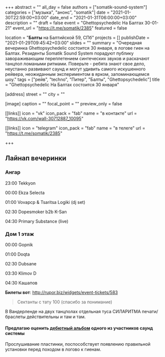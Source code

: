 +++
abstract = ""
all_day = false
authors = ["somatik-sound-system"]
categories = ["музыка", "анонс", "somatik"]
date = "2021-01-30T22:59:00+03:00"
date_end = "2021-01-31T06:00:00+03:00"
description = ""
draft = false
event = "Ghettopsychedelic На Балтах 30-01-21"
event_url = "https://t.me/somatik/2385"
featured = false

location = "**Балты** на Балтийской 59, СПб"
projects = []
publishDate = "2021-01-29T09:45:42+03:00"
slides = ""
summary = "Очередная вечеринка Ghettopsychedelic состоится 30 января, в логове гиен на Балтах. Резиденты Somatik Sound System порадуют публику завораживающим переплетением синтеческих звуков и раскачают танцпол ломаными ритмами. Поверьте - ребята знают свое дело, неустанно развивают саунд и могут удивить самого искушенного рейвера, неожиданным экспериментом в ярком, запоминающемся шоу."
tags = ["рейв", "techno", "Питер", "Балты", "Ghettopsychedelic"]
title = "Ghettopsychedelic На Балтах состоится 30 января"

[address]
  street = ""
  city = ""

[image]
  caption = ""
  focal_point = ""
  preview_only = false

[[links]]
  icon = "vk"
  icon_pack = "fab"
  name = "в контакте"
  url = "https://vk.com/wall-30712887_10095"

[[links]]
  icon = "telegram"
  icon_pack = "fab"
  name = "в телеге"
  url = "https://t.me/somatik/2385"

+++
## Лайнап вечеринки

### Ангар

23:00 Tekkyon

00:00 Ekza Selecta

01:00 Vovapcp & Tsaritsa Logiki (dj set)

02:30 Dopesmoker b2b K-San

04:30 Primary Substance (live)

### Дом 1 этаж

00:00 Gopnik

01:00  Doqta

02:30 Dubsane

03:30 Klimov D

04:30 Кашапов

**Билеты вот**: http://rupor.biz/widgets/event-tickets/583 

> Сектанты с тату 100 (спасибо за понимание)

В Вандерленде на двух танцполах отдельная туса СИЛАРИТМА печати/браслеты действительны и там и там.

#### Предлагаю оценить [дебютный альбом](/релиз/31-12-2021/somatik-sound-system/kinestetic-corridor/) одного из участников саунд системы

Прослушивание пластинки, поспособствует появлению правильной установки перед походом в логово к гиенам.
